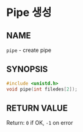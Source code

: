 # Pipe 생성
## NAME
`pipe` - create pipe
## SYNOPSIS
```c
#include <unistd.h>
void pipe(int filedes[2]);
```
## RETURN VALUE
Return: `0` if OK, `-1` on error

